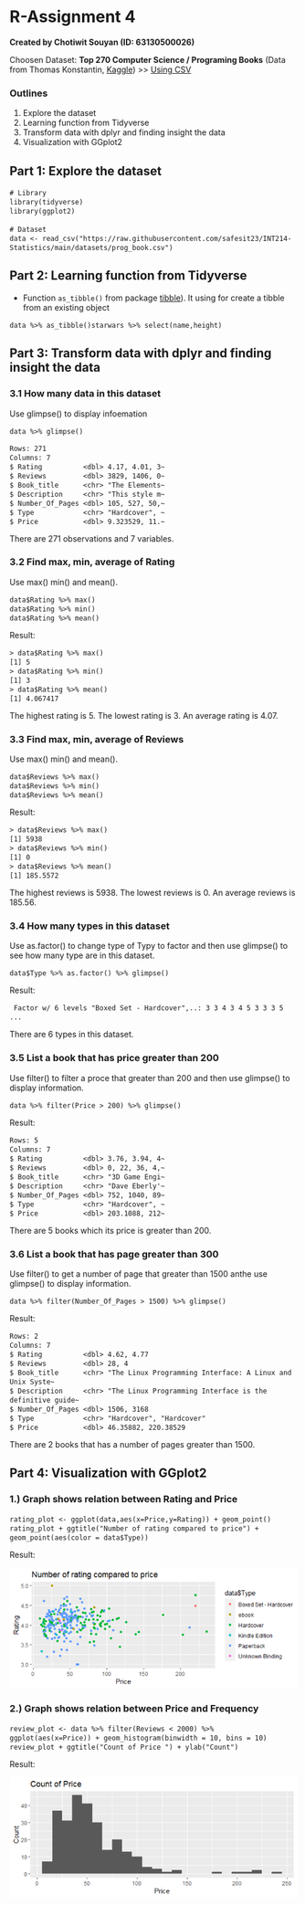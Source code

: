 # R-Assignment 4

**Created by Chotiwit Souyan (ID: 63130500026)**

Choosen Dataset:
**Top 270 Computer Science / Programing Books** (Data from Thomas Konstantin, [Kaggle](https://www.kaggle.com/thomaskonstantin/top-270-rated-computer-science-programing-books)) >> [Using CSV](https://raw.githubusercontent.com/safesit23/INT214-Statistics/main/datasets/prog_book.csv)



### Outlines
1. Explore the dataset
2. Learning function from Tidyverse
3. Transform data with dplyr and finding insight the data
4. Visualization with GGplot2

## Part 1: Explore the dataset

```
# Library
library(tidyverse)
library(ggplot2)

# Dataset
data <- read_csv("https://raw.githubusercontent.com/safesit23/INT214-Statistics/main/datasets/prog_book.csv")
```

## Part 2: Learning function from Tidyverse

- Function `as_tibble()` from package [tibble](https://dplyr.tidyverse.org/articles/dplyr.html#select-columns-with-select)). It using for create a tibble from an existing object

```
data %>% as_tibble()starwars %>% select(name,height)
```


## Part 3: Transform data with dplyr and finding insight the data

### 3.1 How many data in this dataset 

Use glimpse() to display infoemation

```
data %>% glimpse()
```

```
Rows: 271
Columns: 7
$ Rating          <dbl> 4.17, 4.01, 3~
$ Reviews         <dbl> 3829, 1406, 0~
$ Book_title      <chr> "The Elements~
$ Description     <chr> "This style m~
$ Number_Of_Pages <dbl> 105, 527, 50,~
$ Type            <chr> "Hardcover", ~
$ Price           <dbl> 9.323529, 11.~
```

There are 271 observations and 7 variables.

### 3.2 Find max, min, average of Rating

Use max() min() and mean().

```
data$Rating %>% max()
data$Rating %>% min()
data$Rating %>% mean()
```

Result:

```
> data$Rating %>% max()
[1] 5
> data$Rating %>% min()
[1] 3
> data$Rating %>% mean()
[1] 4.067417
```
The highest rating is 5.
The lowest rating is 3.
An average rating is 4.07.

### 3.3 Find max, min, average of Reviews

Use max() min() and mean().

```
data$Reviews %>% max()
data$Reviews %>% min()
data$Reviews %>% mean()
```

Result:

```
> data$Reviews %>% max()
[1] 5938
> data$Reviews %>% min()
[1] 0
> data$Reviews %>% mean()
[1] 185.5572
```

The highest reviews is 5938.
The lowest reviews is 0.
An average reviews is 185.56.

### 3.4 How many types in this dataset

Use as.factor() to change type of Typy to factor and then use glimpse() to see how many type are in this dataset.

```
data$Type %>% as.factor() %>% glimpse()
```

Result:

```
 Factor w/ 6 levels "Boxed Set - Hardcover",..: 3 3 4 3 4 5 3 3 3 5 ...
```

There are 6 types in this dataset.

### 3.5 List a book that has price greater than 200 

Use filter() to filter a proce that greater than 200 and then use glimpse() to display information.

```
data %>% filter(Price > 200) %>% glimpse()
```

Result:

```
Rows: 5
Columns: 7
$ Rating          <dbl> 3.76, 3.94, 4~
$ Reviews         <dbl> 0, 22, 36, 4,~
$ Book_title      <chr> "3D Game Engi~
$ Description     <chr> "Dave Eberly'~
$ Number_Of_Pages <dbl> 752, 1040, 89~
$ Type            <chr> "Hardcover", ~
$ Price           <dbl> 203.1088, 212~
```

There are 5 books which its price is greater than 200.

### 3.6 List a book that has page greater than 300

Use filter() to get a number of page that greater than 1500 anthe use glimpse() to display information.

```
data %>% filter(Number_Of_Pages > 1500) %>% glimpse()
```

Result:

```
Rows: 2
Columns: 7
$ Rating          <dbl> 4.62, 4.77
$ Reviews         <dbl> 28, 4
$ Book_title      <chr> "The Linux Programming Interface: A Linux and Unix Syste~
$ Description     <chr> "The Linux Programming Interface is the definitive guide~
$ Number_Of_Pages <dbl> 1506, 3168
$ Type            <chr> "Hardcover", "Hardcover"
$ Price           <dbl> 46.35882, 220.38529
```

There are 2 books that has a number of pages greater than 1500.

## Part 4: Visualization with GGplot2
### 1.) Graph shows relation between Rating and Price

```
rating_plot <- ggplot(data,aes(x=Price,y=Rating)) + geom_point()
rating_plot + ggtitle("Number of rating compared to price") + geom_point(aes(color = data$Type))
```
Result:

![Graph shows relation between Rating and Price](Rplot01.png)


### 2.) Graph shows relation between Price and Frequency

```
review_plot <- data %>% filter(Reviews < 2000) %>% ggplot(aes(x=Price)) + geom_histogram(binwidth = 10, bins = 10)
review_plot + ggtitle("Count of Price ") + ylab("Count")
```

Result:

![Graph shows relation between Rating and Reviews](Rplot.png)